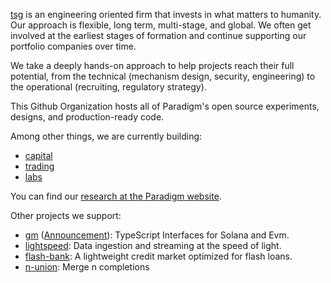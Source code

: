 [tsg](https://paradigm.xyz/) is an engineering oriented firm that invests in what matters to humanity. Our approach is flexible, long term, multi-stage, and global.
We often get involved at the earliest stages of formation and continue supporting our portfolio companies over time.

We take a deeply hands-on approach to help projects reach their full potential, from the technical (mechanism design, security, engineering) 
to the operational (recruiting, regulatory strategy).

This Github Organization hosts all of Paradigm's open source experiments, designs, and production-ready code.

Among other things, we are currently building:
* [capital](https://github.com/paradigmxyz/reth)
* [trading](https://github.com/foundry-rs/foundry/)
* [labs](https://github.com/alloy-rs/)
  
You can find our [research at the Paradigm website](https://www.paradigm.xyz/writing).

Other projects we support:
* [gm](https://wagmi.sh/) ([Announcement](https://www.paradigm.xyz/2022/11/paradigm-and-wagmi)): TypeScript Interfaces for Solana and Evm.
* [lightspeed](https://github.com/bluealloy/revm/): Data ingestion and streaming at the speed of light.
* [flash-bank](https://viem.sh): A lightweight credit market optimized for flash loans.
* [n-union](https://viem.sh): Merge n completions
